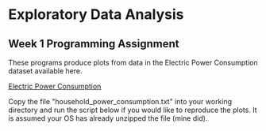 # Exploratory Data Analysis
## Week 1 Programming Assignment

These programs produce plots from data in the Electric Power Consumption dataset available here.

[Electric Power Consumption](https://d396qusza40orc.cloudfront.net/exdata%2Fdata%2Fhousehold_power_consumption.zip)

Copy the file "household_power_consumption.txt" into your working directory and run the script below if you would like to reproduce the plots. It is assumed your OS has already unzipped the file (mine did).
